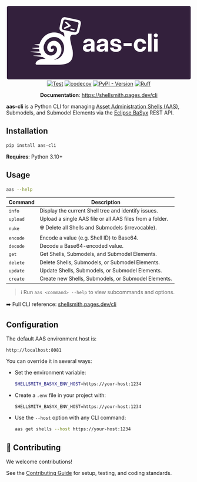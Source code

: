 <div align="center">
    <img src="https://raw.githubusercontent.com/SmartFactory-KL/aas-cli/main/docs/images/banner-aas-cli-purple-500.png" alt="aas-mcp">
</div>

<div align="center">
  <a href="https://github.com/SmartFactory-KL/aas-cli/actions/workflows/test.yaml"><img src="https://github.com/SmartFactory-KL/aas-cli/actions/workflows/test.yaml/badge.svg" alt="Test"></a>
  <a href="https://codecov.io/gh/SmartFactory-KL/aas-cli"><img src="https://codecov.io/gh/SmartFactory-KL/aas-cli/branch/main/graph/badge.svg" alt="codecov"></a>
  <a href="https://pypi.org/project/aas-cli"><img src="https://img.shields.io/pypi/v/aas-clil?color=%2334D058" alt="PyPI - Version"></a>
  <a href="https://github.com/astral-sh/ruff"><img src="https://img.shields.io/endpoint?url=https://raw.githubusercontent.com/astral-sh/ruff/main/assets/badge/v2.json" alt="Ruff"></a>
</div>

<p align="center">
    <b>Documentation</b>: <a href="https://shellsmith.pages.dev/cli" target="_blank">https://shellsmith.pages.dev/cli</a>
</p>


**aas-cli** is a Python CLI for managing [Asset Administration Shells (AAS)](https://industrialdigitaltwin.org/en/content-hub/aasspecifications), Submodels, and Submodel Elements via the [Eclipse BaSyx](https://www.eclipse.org/basyx/) REST API.

## Installation

```bash
pip install aas-cli
```

**Requires**: Python 3.10+

## Usage

```bash
aas --help
```

| Command  | Description                                              |
|----------|----------------------------------------------------------|
| `info`   | Display the current Shell tree and identify issues.      |
| `upload` | Upload a single AAS file or all AAS files from a folder. |
| `nuke`   | ☢️ Delete all Shells and Submodels (irrevocable).        |
| `encode` | Encode a value (e.g. Shell ID) to Base64.                |
| `decode` | Decode a Base64-encoded value.                           |
| `get`    | Get Shells, Submodels, and Submodel Elements.            |
| `delete` | Delete Shells, Submodels, or Submodel Elements.          |
| `update` | Update Shells, Submodels, or Submodel Elements.          |
| `create` | Create new Shells, Submodels, or Submodel Elements.      |

> ℹ️ Run `aas <command> --help` to view subcommands and options.

➡️ Full CLI reference: [shellsmith.pages.dev/cli](https://shellsmith.pages.dev/cli)

## Configuration

The default AAS environment host is:

```
http://localhost:8081
```

You can override it in several ways:

- Set the environment variable:  
  ```bash
  SHELLSMITH_BASYX_ENV_HOST=https://your-host:1234
  ```

- Create a `.env` file in your project with:  
  ```dotenv
  SHELLSMITH_BASYX_ENV_HOST=https://your-host:1234
  ```

- Use the `--host` option with any CLI command:  
  ```bash
  aas get shells --host https://your-host:1234
  ```

## 🤝 Contributing

We welcome contributions!

See the [Contributing Guide](https://shellsmith.pages.dev/contributing/) for setup, testing, and coding standards.
